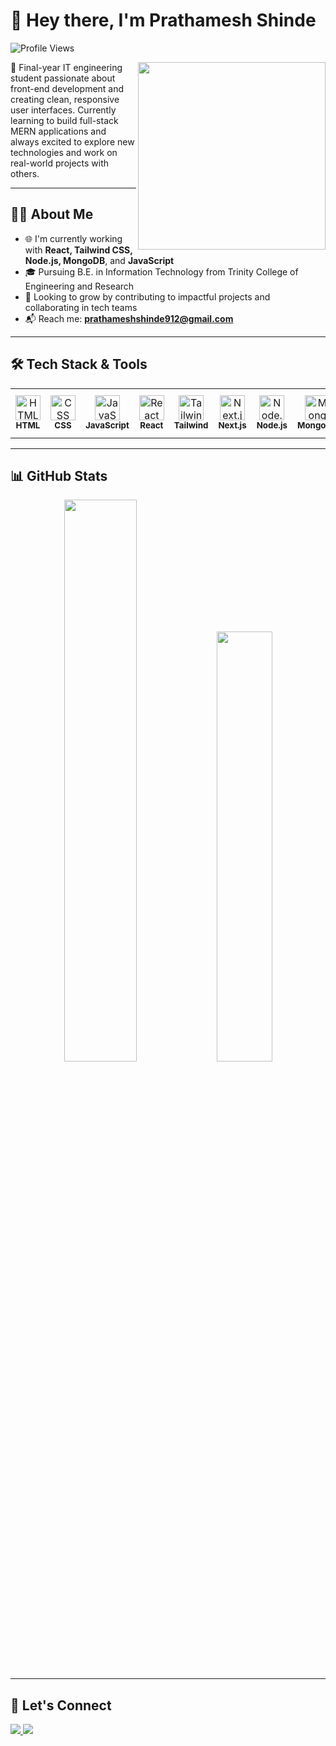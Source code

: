 # 👋 Hey there, I'm Prathamesh Shinde

![Profile Views](https://komarev.com/ghpvc/?username=PrathameshRSH26&label=Profile%20views&color=0e75b6&style=flat-square)

<img align="right" src="https://media.giphy.com/media/qgQUggAC3Pfv687qPC/giphy.gif" width="300" />

🚀 Final-year IT engineering student passionate about front-end development and creating clean, responsive user interfaces. Currently learning to build full-stack MERN applications and always excited to explore new technologies and work on real-world projects with others.

---

## 🧑‍💻 About Me

- 🌐 I'm currently working with **React, Tailwind CSS, Node.js, MongoDB**, and **JavaScript**
- 🎓 Pursuing B.E. in Information Technology from Trinity College of Engineering and Research
- 💼 Looking to grow by contributing to impactful projects and collaborating in tech teams
- 📬 Reach me: **prathameshshinde912@gmail.com**

---

## 🛠️ Tech Stack & Tools
<div align="left"> <table> <tr> <td align="center"> <img src="https://cdn.jsdelivr.net/gh/devicons/devicon/icons/html5/html5-original.svg" width="40" height="40" alt="HTML" /> <br/><sub><b>HTML</b></sub> </td> <td align="center"> <img src="https://cdn.jsdelivr.net/gh/devicons/devicon/icons/css3/css3-original.svg" width="40" height="40" alt="CSS" /> <br/><sub><b>CSS</b></sub> </td> <td align="center"> <img src="https://cdn.jsdelivr.net/gh/devicons/devicon/icons/javascript/javascript-original.svg" width="40" height="40" alt="JavaScript" /> <br/><sub><b>JavaScript</b></sub> </td> <td align="center"> <img src="https://cdn.jsdelivr.net/gh/devicons/devicon/icons/react/react-original.svg" width="40" height="40" alt="React" /> <br/><sub><b>React</b></sub> </td> <td align="center"> <img src="https://www.vectorlogo.zone/logos/tailwindcss/tailwindcss-icon.svg" width="40" height="40" alt="Tailwind CSS" /> <br/><sub><b>Tailwind</b></sub> </td> <td align="center"> <img src="https://cdn.jsdelivr.net/gh/devicons/devicon/icons/nextjs/nextjs-original.svg" width="40" height="40" alt="Next.js" /> <br/><sub><b>Next.js</b></sub> </td> <td align="center"> <img src="https://cdn.jsdelivr.net/gh/devicons/devicon/icons/nodejs/nodejs-original.svg" width="40" height="40" alt="Node.js" /> <br/><sub><b>Node.js</b></sub> </td> <td align="center"> <img src="https://cdn.jsdelivr.net/gh/devicons/devicon/icons/mongodb/mongodb-original.svg" width="40" height="40" alt="MongoDB" /> <br/><sub><b>MongoDB</b></sub> </td> <td align="center"> <img src="https://cdn.jsdelivr.net/gh/devicons/devicon/icons/git/git-original.svg" width="40" height="40" alt="Git" /> <br/><sub><b>Git</b></sub> </td> <td align="center"> <img src="https://cdn.jsdelivr.net/gh/devicons/devicon/icons/vscode/vscode-original.svg" width="40" height="40" alt="VS Code" /> <br/><sub><b>VS Code</b></sub> </td> </tr> </table> </div>

---

## 📊 GitHub Stats

<div align="center">
  <img src="https://github-readme-stats.vercel.app/api?username=PrathameshRSH26&show_icons=true&theme=github_dark&count_private=true&hide_border=true" width="48%"/>
  <img src="https://github-readme-stats.vercel.app/api/top-langs/?username=PrathameshRSH26&layout=compact&theme=github_dark&hide_border=true" width="42%"/>
</div>

---

## 🔗 Let's Connect

<p align="left">
  <a href="https://linkedin.com/in/prathameshshinde2604" target="_blank">
    <img src="https://img.shields.io/badge/LinkedIn-Connect-blue?style=for-the-badge&logo=linkedin&logoColor=white" />
  </a>
  <a href="mailto:prathameshshinde912@gmail.com">
    <img src="https://img.shields.io/badge/Gmail-Email-red?style=for-the-badge&logo=gmail&logoColor=white" />
  </a>
</p>
